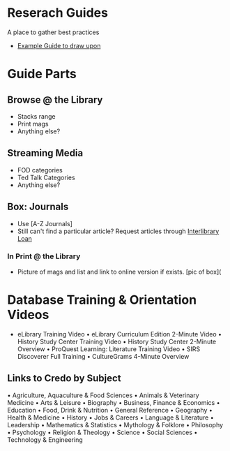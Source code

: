 # Reserach Guides
A place to gather best practices

* [Example Guide to draw upon](https://ulib.iupui.edu/guides/libguides-best-practices)

# Guide Parts
## Browse @ the Library
* Stacks range
* Print mags
* Anything else?
 
## Streaming Media
* FOD categories
* Ted Talk Categories
* Anything else?
 
## Box: Journals 
* Use [A-Z Journals]
* Still can't find a particular article? Request articles through [Interlibrary Loan](http://library.whatcom.edu/services/interlibrary-loan)
### In Print @ the Library
* Picture of mags and list and link to online version if exists.
[pic of box](

# Database Training & Orientation Videos
* eLibrary Training Video 
•	eLibrary Curriculum Edition 2-Minute Video 
•	History Study Center Training Video 
•	History Study Center 2-Minute Overview 
•	ProQuest Learning: Literature Training Video 
•	SIRS Discoverer Full Training 
•	CultureGrams 4-Minute Overview 

## Links to Credo by Subject

•         Agriculture, Aquaculture & Food Sciences
•         Animals & Veterinary Medicine
•         Arts & Leisure
•         Biography
•         Business, Finance & Economics
•         Education
•         Food, Drink & Nutrition
•         General Reference
•         Geography
•         Health & Medicine 
•         History
•         Jobs & Careers
•         Language & Literature
•         Leadership
•         Mathematics & Statistics
•         Mythology & Folklore
•         Philosophy
•         Psychology
•         Religion & Theology
•         Science
•         Social Sciences
•         Technology & Engineering
